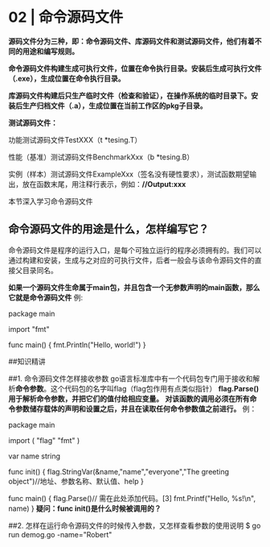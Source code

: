 # 02 | 命令源码文件
**源码文件分为三种，即：命令源码文件、库源码文件和测试源码文件，他们有着不同的用途和编写规则。**

**命令源码文件构建生成可执行文件，位置在命令执行目录。安装后生成可执行文件（.exe），生成位置在命令执行目录。**

**库源码文件构建后只生产临时文件（检查和验证），在操作系统的临时目录下。安装后生产归档文件（.a），生成位置在当前工作区的pkg子目录。**

**测试源码文件：**

功能测试源码文件TestXXX（t *tesing.T）

性能（基准）测试源码文件BenchmarkXxx（b *tesing.B）

实例（样本）测试源码文件ExampleXxx（签名没有硬性要求），测试函数期望输出，放在函数末尾，用注释行表示，例如：**//Output:xxx**


本节深入学习命令源码文件

## 命令源码文件的用途是什么，怎样编写它？
命令源码文件是程序的运行入口，是每个可独立运行的程序必须拥有的。我们可以通过构建和安装，生成与之对应的可执行文件，后者一般会与该命令源码文件的直接父目录同名。

**如果一个源码文件生命属于main包，并且包含一个无参数声明的main函数，那么它就是命令源码文件**
例:

package main

import "fmt"

func main() {
	fmt.Println("Hello, world!")
}

##知识精讲

##1. 命令源码文件怎样接收参数
go语言标准库中有一个代码包专门用于接收和解析**命令参数**。这个代码包的名字叫flag（flag包作用有点类似指针）
**flag.Parse()用于解析命令参数，并把它们的值付给相应变量。**
**对该函数的调用必须在所有命令参数储存载体的声明和设置之后，并且在读取任何命令参数值之前进行。**
例：

package main

import (
	"flag" 
	"fmt"
)

var name string

func init() {
	flag.StringVar(&name,"name","everyone","The greeting object")//地址、参数名称、默认值、help
}

func main() {
	flag.Parse()// 需在此处添加代码。[3]
	fmt.Printf("Hello, %s!\n", name)
}
**疑问：func init()是什么时候被调用的？**

##2. 怎样在运行命令源码文件的时候传入参数，又怎样查看参数的使用说明
$ go run demog.go -name="Robert"
